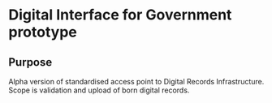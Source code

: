 # Digital Interface for Government prototype

## Purpose 

Alpha version of standardised access point to Digital Records Infrastructure. Scope is validation and upload of born digital records.